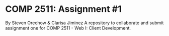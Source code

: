 # COMP 2511: Assignment #1
By Steven Orechow & Clarisa Jiminez
A repository to collaborate and submit assignment one for COMP 2511 - Web I: Client Development.
